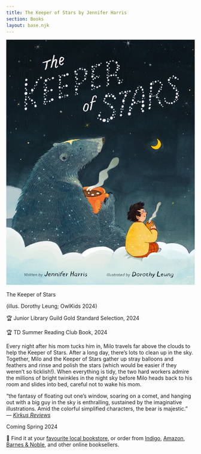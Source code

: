 ```yaml
---
title: The Keeper of Stars by Jennifer Harris
section: Books
layout: base.njk
---
```


<div class="max-w-prose">

<img class="mr-5 mb-5 md:max-w-sm" src="/img/the-keeper-of-stars-cover.jpg"/>

<p class="italic font-bold mb-1 text-xl">The Keeper of Stars</p>

<p>(illus. Dorothy Leung; OwlKids 2024)</p>

<quote class="font-bold px-2">🏆 Junior Library Guild Gold Standard Selection, 2024</quote>

<quote class="font-bold px-2">🏆 TD Summer Reading Club Book, 2024</quote>

<p>Every night after his mom tucks him in, Milo travels far above the clouds to help the Keeper of Stars. After a long day, there’s lots to clean up in the sky. Together, Milo and the Keeper of Stars gather up stray balloons and feathers and rinse and polish the stars (which would be easier if they weren’t so ticklish!). When everything is tidy, the two hard workers admire the millions of bright twinkles in the night sky before Milo heads back to his room and slides into bed, careful not to wake his mom.</a></i></p>

<p>“the fantasy of floating out one’s window, soaring on a comet, and hanging out with a big guy in the sky is enthralling, sustained by the imaginative illustrations. Amid the colorful simplified characters, the bear is majestic.” </br> ― <i><a href="https://www.kirkusreviews.com/book-reviews/jennifer-harris/the-keeper-of-stars/">Kirkus Reviews</a></i></p>

<p class="text-base font-bold">Coming Spring 2024</p>

<p class="text-base">🛒 Find it at your <a href="https://bookshop.org/p/books/the-keeper-of-stars-jennifer-harris/20209363?ean=9781771475686">favourite local bookstore</a>, or order from <a href="https://www.indigo.ca/en-ca/the-keeper-of-stars/9781771475686.html">Indigo</a>, <a href="https://www.amazon.com/-/zh_TW/Jennifer-Harris/dp/1771475684">Amazon</a>, <a href="https://www.barnesandnoble.com/w/the-keeper-of-stars-jennifer-harris/1143715087">Barnes &amp; Noble</a>, and other online booksellers.</p>

</div>
